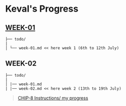 # Keval's Progress

## [WEEK-01](https://github.com/homebrew-ec-foss/CHIP-Monks/blob/main/mentee-keval/todo/week-1.md)
~~~
├── todo/ 
|
│ └── week-01.md << here week 1 (6th to 12th July)
~~~

## WEEK-02

~~~
├── todo/ 
|
│ |── week-01.md
| |── week-02.md << here week 2 (13th to 19th July)
~~~
> [CHIP-8 Instructions/ my progress](https://github.com/homebrew-ec-foss/CHIP-Monks/blob/main/mentee-keval/what%20is%20CHIP-8.pdf)